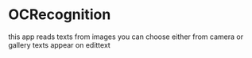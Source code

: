 # OCRecognition
this app reads texts from images
you can choose either from camera or gallery
texts appear on edittext 
